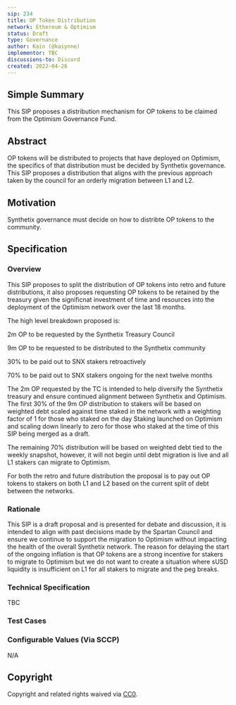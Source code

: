 ```yaml
---
sip: 234
title: OP Token Distribution
network: Ethereum & Optimism
status: Draft
type: Governance
author: Kain (@kaiynne)
implementor: TBC
discussions-to: Discord
created: 2022-04-26
---
```


## Simple Summary

This SIP proposes a distribution mechanism for OP tokens to be claimed from the Optimism Governance Fund.

## Abstract

OP tokens will be distributed to projects that have deployed on Optimism, the specifics of that distribution must be decided by Synthetix governance. This SIP proposes a distribution that aligns with the previous approach taken by the council for an orderly migration between L1 and L2.

## Motivation

Synthetix governance must decide on how to distribte OP tokens to the community.

## Specification

<!--The specification should describe the syntax and semantics of any new feature, there are five sections
1. Overview
2. Rationale
3. Technical Specification
4. Test Cases
5. Configurable Values
-->

### Overview

This SIP proposes to split the distribution of OP tokens into retro and future distributions, it also proposes requesting OP tokens to be retained by the treasury given the significnat investment of time and resources into the deployment of the Optimism network over the last 18 months.

The high level breakdown proposed is:

2m OP to be requested by the Synthetix Treasury Council

9m OP to be requested to be distributed to the Synthetix community

30% to be paid out to SNX stakers retroactively

70% to be paid out to SNX stakers ongoing for the next twelve months

The 2m OP requested by the TC is intended to help diversify the Synthetix treasury and ensure continued alignment between Synthetix and Optimism.
The first 30% of the 9m OP distribution to stakers will be based on weighted debt scaled against time staked in the network with a weighting factor of 1 for those who staked on the day Staking launched on Optimism and scaling down linearly to zero for those who staked at the time of this SIP being merged as a draft.

The remaining 70% distribution will be based on weighted debt tied to the weekly snapshot, however, it will not begin until debt migration is live and all L1 stakers can migrate to Optimism.

For both the retro and future distribution the proposal is to pay out OP tokens to stakers on both L1 and L2 based on the current split of debt between the networks.


### Rationale

This SIP is a draft proposal and is presented for debate and discussion, it is intended to align with past decisions made by the Spartan Council and ensure we continue to support the migration to Optimism without impacting the health of the overall Synthetix network. The reason for delaying the start of the ongoing inflation is that OP tokens are a strong incentive for stakers to migrate to Optimism but we do not want to create a situation where sUSD liquidity is insufficient on L1 for all stakers to migrate and the peg breaks. 

### Technical Specification

<!--The technical specification should outline the public API of the changes proposed. That is, changes to any of the interfaces Synthetix currently exposes or the creations of new ones.-->

TBC

### Test Cases

<!--Test cases for an implementation are mandatory for SIPs but can be included with the implementation..-->

### Configurable Values (Via SCCP)

<!--Please list all values configurable via SCCP under this implementation.-->

N/A

## Copyright

Copyright and related rights waived via [CC0](https://creativecommons.org/publicdomain/zero/1.0/).
